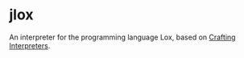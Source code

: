 # jlox

An interpreter for the programming language Lox, based on [Crafting Interpreters](https://github.com/munificent/craftinginterpreters).